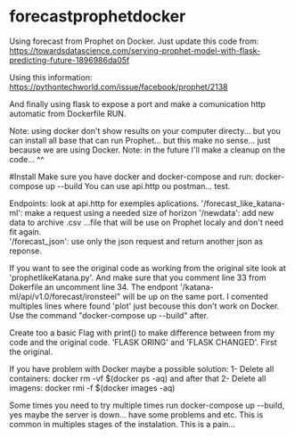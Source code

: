 # forecastprophetdocker
Using forecast from Prophet on Docker. 
Just update this code from:
https://towardsdatascience.com/serving-prophet-model-with-flask-predicting-future-1896986da05f

Using this information:
https://pythontechworld.com/issue/facebook/prophet/2138

And finally using flask to expose a port and make a comunication http automatic from Dockerfile RUN. 

Note: using docker don't show results on your computer directy... but you can install all base that can run Prophet... but
this make no sense... just because we are using Docker.
Note: in the future I'll make a cleanup on the code... ^^

#Install
Make sure you have docker and docker-compose and run: docker-compose up --build
You can use api.http ou postman... test.


Endpoints:
look at api.http for exemples aplications. 
'/forecast_like_katana-ml': make a request using a needed size of horizon
'/newdata': add new data to archive .csv ...file that will be use on Prophet localy and don't need fit again.   
'/forecast_json': use only the json request and return another json as reponse.

If you want to see the original code as working from the original site look at 'prophetlikeKatana.py'. And make sure that you comment line 33 from Dokerfile an uncomment line 34. The endpont '/katana-ml/api/v1.0/forecast/ironsteel" will be up on the same port. I comented multiples lines where found 'plot' just becouse this don't work on Docker. Use the command "docker-compose up --build" after.

Create too a basic Flag with print() to make difference between from my code and the original code. 'FLASK ORING' and 'FLASK CHANGED'. First the original. 

If you have problem with Docker maybe a possible solution:
   1- Delete all containers: docker rm -vf $(docker ps -aq)
   and after that
   2- Delete all imagens: docker rmi -f $(docker images -aq)

Some times you need to try multiple times run docker-compose up --build,
yes maybe the server is down... have some problems and etc. This is common in
multiples stages of the instalation. This is a pain... 

